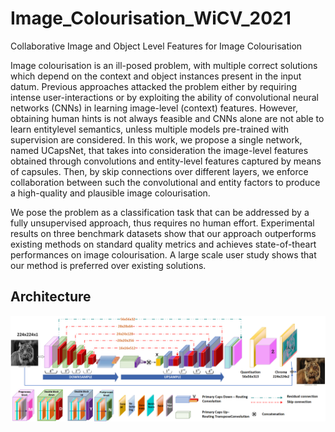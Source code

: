# Image_Colourisation_WiCV_2021
Collaborative Image and Object Level Features for Image Colourisation

Image colourisation is an ill-posed problem, with multiple correct solutions which depend on the context and object instances present in the input datum. Previous approaches attacked the problem either by requiring intense user-interactions or by exploiting the ability of convolutional neural networks (CNNs) in learning image-level (context) features. However, obtaining human hints is not always feasible and CNNs alone are not able to learn entitylevel semantics, unless multiple models pre-trained with supervision are considered. In this work, we propose a single network, named UCapsNet, that takes into consideration the image-level features obtained through convolutions and entity-level features captured by means of capsules. Then, by skip connections over different layers, we enforce collaboration between such the convolutional and entity factors to produce a high-quality and plausible image colourisation.

We pose the problem as a classification task that can be addressed by a fully unsupervised approach, thus requires no human effort. Experimental results on three benchmark datasets show that our approach outperforms existing methods on standard quality metrics and achieves state-of-theart performances on image colourisation. A large scale user study shows that our method is preferred over existing solutions.

## Architecture

<img src="TUCaN_noLoss.png" width=800 align=center>

 
